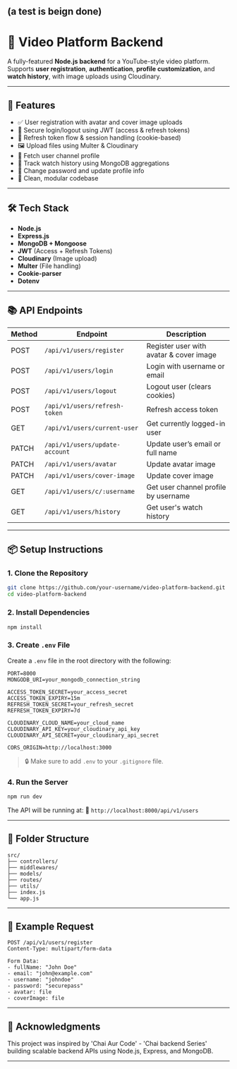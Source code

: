 (a test is beign done)
---


# 🎥 Video Platform Backend

A fully-featured **Node.js backend** for a YouTube-style video platform. Supports **user registration**, **authentication**, **profile customization**, and **watch history**, with image uploads using Cloudinary.

---

## 🚀 Features

- ✅ User registration with avatar and cover image uploads  
- 🔐 Secure login/logout using JWT (access & refresh tokens)
- 🔄 Refresh token flow & session handling (cookie-based)
- 🖼️ Upload files using Multer & Cloudinary
- 👤 Fetch user channel profile
- 📜 Track watch history using MongoDB aggregations
- 🔄 Change password and update profile info
- 🧱 Clean, modular codebase

---

## 🛠️ Tech Stack

- **Node.js**
- **Express.js**
- **MongoDB + Mongoose**
- **JWT** (Access + Refresh Tokens)
- **Cloudinary** (Image upload)
- **Multer** (File handling)
- **Cookie-parser**
- **Dotenv**

---

## 📚 API Endpoints

| Method | Endpoint                             | Description                                |
|--------|--------------------------------------|--------------------------------------------|
| POST   | `/api/v1/users/register`             | Register user with avatar & cover image    |
| POST   | `/api/v1/users/login`                | Login with username or email               |
| POST   | `/api/v1/users/logout`               | Logout user (clears cookies)               |
| POST   | `/api/v1/users/refresh-token`        | Refresh access token                       |
| GET    | `/api/v1/users/current-user`         | Get currently logged-in user               |
| PATCH  | `/api/v1/users/update-account`       | Update user’s email or full name           |
| PATCH  | `/api/v1/users/avatar`               | Update avatar image                        |
| PATCH  | `/api/v1/users/cover-image`          | Update cover image                         |
| GET    | `/api/v1/users/c/:username`          | Get user channel profile by username       |
| GET    | `/api/v1/users/history`              | Get user's watch history                   |

---

## 📦 Setup Instructions

### 1. Clone the Repository

```bash
git clone https://github.com/your-username/video-platform-backend.git
cd video-platform-backend
````

### 2. Install Dependencies

```bash
npm install
```

### 3. Create `.env` File

Create a `.env` file in the root directory with the following:

```env
PORT=8000
MONGODB_URI=your_mongodb_connection_string

ACCESS_TOKEN_SECRET=your_access_secret
ACCESS_TOKEN_EXPIRY=15m
REFRESH_TOKEN_SECRET=your_refresh_secret
REFRESH_TOKEN_EXPIRY=7d

CLOUDINARY_CLOUD_NAME=your_cloud_name
CLOUDINARY_API_KEY=your_cloudinary_api_key
CLOUDINARY_API_SECRET=your_cloudinary_api_secret

CORS_ORIGIN=http://localhost:3000
```

> 🔒 Make sure to add `.env` to your `.gitignore` file.

### 4. Run the Server

```bash
npm run dev
```

The API will be running at:
📍 `http://localhost:8000/api/v1/users`

---

## 📁 Folder Structure

```
src/
├── controllers/
├── middlewares/
├── models/
├── routes/
├── utils/
├── index.js
└── app.js
```

---

## 🧪 Example Request

```http
POST /api/v1/users/register
Content-Type: multipart/form-data

Form Data:
- fullName: "John Doe"
- email: "john@example.com"
- username: "johndoe"
- password: "securepass"
- avatar: file
- coverImage: file
```

---

## 🙌 Acknowledgments

This project was inspired by 'Chai Aur Code' - 'Chai backend Series' building scalable backend APIs using Node.js, Express, and MongoDB.

---


